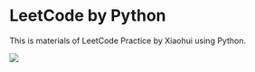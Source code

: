# LeetCode by Python

This is materials of LeetCode Practice by Xiaohui using Python.

![](http://photocdn.sohu.com/20151126/mp44614441_1448543530970_6.jpeg)